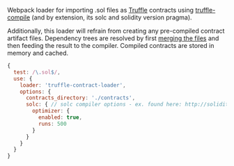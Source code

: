 Webpack loader for importing .sol files as [Truffle](http://truffleframework.com/) contracts using [truffle-compile](https://github.com/trufflesuite/truffle-compile) (and by extension, its solc and solidity version pragma).

Additionally, this loader will refrain from creating any pre-compiled contract artifact files. Dependency trees are resolved by first [merging the files](https://github.com/TiesNetwork/solidify) and then feeding the result to the compiler. Compiled contracts are stored in memory and cached.

```javascript
{
  test: /\.sol$/,
  use: {
    loader: 'truffle-contract-loader',
    options: {
      contracts_directory: './contracts',
      solc: { // solc compiler options - ex. found here: http://solidity.readthedocs.io/en/develop/using-the-compiler.html
        optimizer: {
          enabled: true,
          runs: 500
        }
      }
    }
  }
}
```
